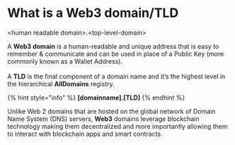 # What is a Web3 domain/TLD

\<human readable domain>.\<top-level-domain>

A **Web3 domain** is a human-readable and unique address that is easy to remember & communicate and can be used in place of a Public Key (more commonly known as a Wallet Address).\
\
A **TLD** is the final component of a domain name and it’s the highest level in the hierarchical **AllDomains** registry.

{% hint style="info" %}
**\[domainname].\[TLD]**
{% endhint %}

Unlike Web 2 domains that are hosted on the global network of Domain Name System (DNS) servers, **Web3** domains leverage blockchain technology making them decentralized and more importantly allowing them to interact with blockchain apps and smart contracts.
